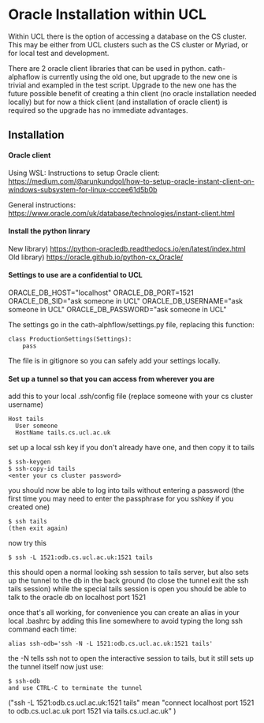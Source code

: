 
# Oracle Installation within UCL

Within UCL there is the option of accessing a database on the CS cluster. This may be either from UCL clusters such as the CS cluster or Myriad, or for local test and development.

There are 2 oracle client libraries that can be used in python. cath-alphaflow is currently using the old one, but upgrade to the new one is trivial and exampled in the test script. Upgrade to the new one has the future possible benefit of creating a thin client (no oracle installation needed locally) but for now a thick client (and installation of oracle client) is required so the upgrade has no immediate advantages.

## Installation

#### Oracle client
Using WSL: Instructions to setup Oracle client: https://medium.com/@arunkundgol/how-to-setup-oracle-instant-client-on-windows-subsystem-for-linux-cccee61d5b0b

General instructions: https://www.oracle.com/uk/database/technologies/instant-client.html

#### Install the python linrary

New library) https://python-oracledb.readthedocs.io/en/latest/index.html
Old library) https://oracle.github.io/python-cx_Oracle/

#### Settings to use are a confidential to UCL

ORACLE_DB_HOST="localhost"
ORACLE_DB_PORT=1521
ORACLE_DB_SID="ask someone in UCL"
ORACLE_DB_USERNAME="ask someone in UCL"
ORACLE_DB_PASSWORD="ask someone in UCL"

The settings go in the cath-alphflow/settings.py file, replacing this function:
```
class ProductionSettings(Settings):
    pass
```
The file is in gitignore so you can safely add your settings locally.


#### Set up a tunnel so that you can access from wherever you are

add this to your local .ssh/config file (replace someone with your cs cluster username)

```
Host tails
  User someone
  HostName tails.cs.ucl.ac.uk
```

set up a local ssh key if you don't already have one, and then copy it to tails
```
$ ssh-keygen
$ ssh-copy-id tails
<enter your cs cluster password>
```

you should now be able to log into tails without entering a password (the first time you may need to enter the passphrase for you sshkey if you created one)
```
$ ssh tails
(then exit again)
```

now try this
```
$ ssh -L 1521:odb.cs.ucl.ac.uk:1521 tails
```
this should open a normal looking ssh session to tails server, but also sets up the tunnel to the db in the back ground
(to close the tunnel exit the ssh tails session)
while the special tails session is open you should be able to talk to the oracle db on localhost port 1521


once that's all working, for convenience you can create an alias in your local .bashrc by adding this line somewhere
to avoid typing the long ssh command each time:
```
alias ssh-odb='ssh -N -L 1521:odb.cs.ucl.ac.uk:1521 tails'
```
the -N tells ssh not to open the interactive session to tails, but it still sets up the tunnel itself
now just use:
```
$ ssh-odb
and use CTRL-C to terminate the tunnel
```
("ssh -L 1521:odb.cs.ucl.ac.uk:1521 tails" mean "connect localhost port 1521 to odb.cs.ucl.ac.uk port 1521 via tails.cs.ucl.ac.uk" )
